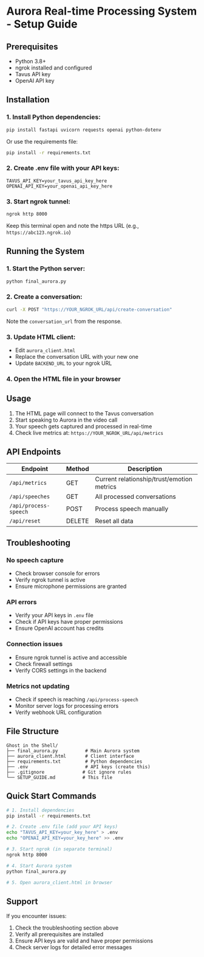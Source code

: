 # Aurora Real-time Processing System - Setup Guide

## Prerequisites

- Python 3.8+
- ngrok installed and configured
- Tavus API key
- OpenAI API key

## Installation

### 1. Install Python dependencies:

```bash
pip install fastapi uvicorn requests openai python-dotenv
```

Or use the requirements file:

```bash
pip install -r requirements.txt
```

### 2. Create .env file with your API keys:

```env
TAVUS_API_KEY=your_tavus_api_key_here
OPENAI_API_KEY=your_openai_api_key_here
```

### 3. Start ngrok tunnel:

```bash
ngrok http 8000
```

Keep this terminal open and note the https URL (e.g., `https://abc123.ngrok.io`)

## Running the System

### 1. Start the Python server:

```bash
python final_aurora.py
```

### 2. Create a conversation:

```bash
curl -X POST "https://YOUR_NGROK_URL/api/create-conversation"
```

Note the `conversation_url` from the response.

### 3. Update HTML client:

- Edit `aurora_client.html`
- Replace the conversation URL with your new one
- Update `BACKEND_URL` to your ngrok URL

### 4. Open the HTML file in your browser

## Usage

1. The HTML page will connect to the Tavus conversation
2. Start speaking to Aurora in the video call
3. Your speech gets captured and processed in real-time
4. Check live metrics at: `https://YOUR_NGROK_URL/api/metrics`

## API Endpoints

| Endpoint | Method | Description |
|----------|--------|-------------|
| `/api/metrics` | GET | Current relationship/trust/emotion metrics |
| `/api/speeches` | GET | All processed conversations |
| `/api/process-speech` | POST | Process speech manually |
| `/api/reset` | DELETE | Reset all data |

## Troubleshooting

### No speech capture
- Check browser console for errors
- Verify ngrok tunnel is active
- Ensure microphone permissions are granted

### API errors
- Verify your API keys in `.env` file
- Check if API keys have proper permissions
- Ensure OpenAI account has credits

### Connection issues
- Ensure ngrok tunnel is active and accessible
- Check firewall settings
- Verify CORS settings in the backend

### Metrics not updating
- Check if speech is reaching `/api/process-speech`
- Monitor server logs for processing errors
- Verify webhook URL configuration

## File Structure

```
Ghost in the Shell/
├── final_aurora.py          # Main Aurora system
├── aurora_client.html       # Client interface
├── requirements.txt         # Python dependencies
├── .env                     # API keys (create this)
├── .gitignore              # Git ignore rules
└── SETUP_GUIDE.md          # This file
```

## Quick Start Commands

```bash
# 1. Install dependencies
pip install -r requirements.txt

# 2. Create .env file (add your API keys)
echo "TAVUS_API_KEY=your_key_here" > .env
echo "OPENAI_API_KEY=your_key_here" >> .env

# 3. Start ngrok (in separate terminal)
ngrok http 8000

# 4. Start Aurora system
python final_aurora.py

# 5. Open aurora_client.html in browser
```

## Support

If you encounter issues:
1. Check the troubleshooting section above
2. Verify all prerequisites are installed
3. Ensure API keys are valid and have proper permissions
4. Check server logs for detailed error messages
